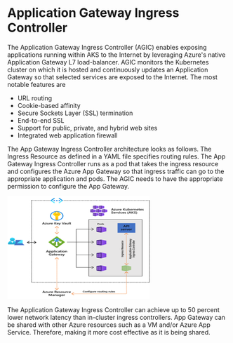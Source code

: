 # Application Gateway Ingress Controller

The Application Gateway Ingress Controller (AGIC) enables exposing applications running within AKS to the Internet by leveraging Azure&#39;s native Application Gateway L7 load-balancer. AGIC monitors the Kubernetes cluster on which it is hosted and continuously updates an Application Gateway so that selected services are exposed to the Internet. The most notable features are

- URL routing
- Cookie-based affinity
- Secure Sockets Layer (SSL) termination
- End-to-end SSL
- Support for public, private, and hybrid web sites
- Integrated web application firewall

The App Gateway Ingress Controller architecture looks as follows. The Ingress Resource as defined in a YAML file specifies routing rules. The App Gateway Ingress Controller runs as a pod that takes the ingress resource and configures the Azure App Gateway so that ingress traffic can go to the appropriate application and pods. The AGIC needs to have the appropriate permission to configure the App Gateway.

![](media/appgw-ingress-controller.png)

The Application Gateway Ingress Controller can achieve up to 50 percent lower network latency than in-cluster ingress controllers. App Gateway can be shared with other Azure resources such as a VM and/or Azure App Service. Therefore, making it more cost effective as it is being shared.